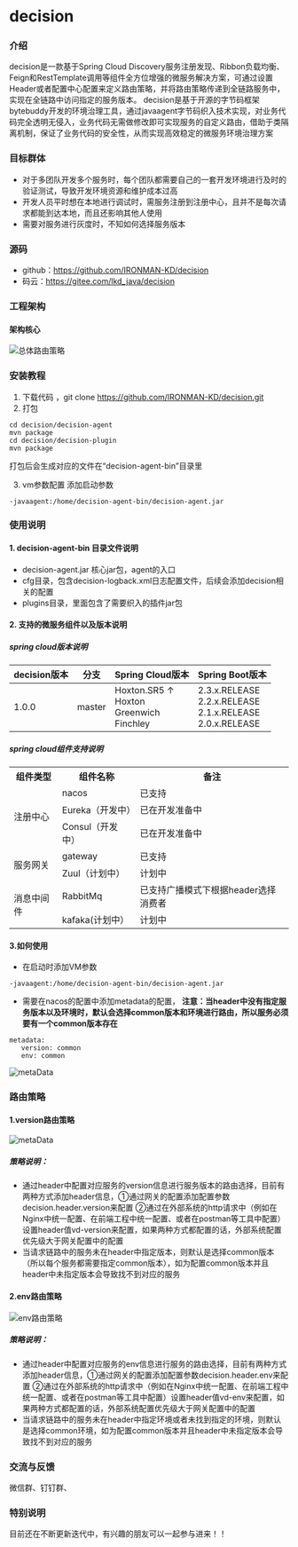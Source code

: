 # decision

### 介绍
decision是一款基于Spring Cloud Discovery服务注册发现、Ribbon负载均衡、Feign和RestTemplate调用等组件全方位增强的微服务解决方案，可通过设置Header或者配置中心配置来定义路由策略，并将路由策略传递到全链路服务中，实现在全链路中访问指定的服务版本。
decision是基于开源的字节码框架bytebuddy开发的环境治理工具，通过javaagent字节码织入技术实现，对业务代码完全透明无侵入，业务代码无需做修改即可实现服务的自定义路由，借助于类隔离机制，保证了业务代码的安全性，从而实现高效稳定的微服务环境治理方案

### 目标群体
- 对于多团队开发多个服务时，每个团队都需要自己的一套开发环境进行及时的验证测试，导致开发环境资源和维护成本过高
- 开发人员平时想在本地进行调试时，需服务注册到注册中心，且并不是每次请求都能到达本地，而且还影响其他人使用
- 需要对服务进行灰度时，不知如何选择服务版本

### 源码
- github：https://github.com/IRONMAN-KD/decision
- 码云：https://gitee.com/lkd_java/decision

### 工程架构
#### 架构核心
![总体路由策略](https://images.gitee.com/uploads/images/2021/0220/162333_67c01b44_687406.png "总体架构.png")


### 安装教程

1.  下载代码 ，git clone https://github.com/IRONMAN-KD/decision.git
2.  打包
~~~shell
cd decision/decision-agent
mvn package
cd decision/decision-plugin
mvn package
~~~
打包后会生成对应的文件在“decision-agent-bin”目录里

3.  vm参数配置
添加启动参数
~~~shell
-javaagent:/home/decision-agent-bin/decision-agent.jar
~~~
### 使用说明

#### 1.  decision-agent-bin 目录文件说明
- decision-agent.jar 核心jar包，agent的入口
- cfg目录，包含decision-logback.xml日志配置文件，后续会添加decision相关的配置
- plugins目录，里面包含了需要织入的插件jar包
#### 2.  支持的微服务组件以及版本说明
##### spring cloud版本说明
| decision版本 | 分支     | Spring Cloud版本                         | Spring Boot版本                                           |
|------------|--------|----------------------------------------|---------------------------------------------------------|
| 1.0.0      | master | Hoxton.SR5 ↑ <br> Hoxton <br> Greenwich <br> Finchley | 2.3.x.RELEASE <br> 2.2.x.RELEASE <br> 2.1.x.RELEASE <br> 2.0.x.RELEASE |

##### spring cloud组件支持说明
<table>
        <tr>
	    <th>组件类型</th>
	    <th>组件名称</th>
	    <th>备注</th>  
	</tr >
	<tr >
	    <td rowspan="3">注册中心</td>
	    <td>nacos</td>
	    <td>已支持</td>
	</tr>
        <tr >
	    <td>Eureka（开发中）</td>
	    <td>已在开发准备中</td>
	</tr>
        <tr>
	    <td>Consul（开发中）</td>
	    <td>已在开发准备中</td>
	</tr>
        <tr >
	    <td rowspan="2">服务网关</td>
	    <td>gateway</td>
	    <td>已支持</td>
	</tr>
        <tr>
	    <td>Zuul（计划中）</td>
	    <td>计划中</td>
	</tr>
        <tr >
	    <td rowspan="2">消息中间件</td>
	    <td>RabbitMq</td>
	    <td>已支持广播模式下根据header选择消费者</td>
	</tr>
        <tr>
	    <td>kafaka(计划中）</td>
	    <td>计划中</td>
	</tr>
</table>

#### 3.如何使用

- 在启动时添加VM参数
~~~shell
-javaagent:/home/decision-agent-bin/decision-agent.jar
~~~

- 需要在nacos的配置中添加metadata的配置， **注意：当header中没有指定服务版本以及环境时，默认会选择common版本和环境进行路由，所以服务必须要有一个common版本存在** 
~~~shell
metadata:
   version: common
   env: common
~~~
![metaData](https://images.gitee.com/uploads/images/2021/0222/105717_6596c11e_687406.png "屏幕截图.png")

### 路由策略
#### 1.version路由策略
![metaData](https://images.gitee.com/uploads/images/2021/0222/133611_9029d116_687406.png "version路由策略 (1).png")

##### 策略说明：
- 通过header中配置对应服务的version信息进行服务版本的路由选择，目前有两种方式添加header信息，①通过网关的配置添加配置参数decision.header.version来配置 ②通过在外部系统的http请求中（例如在Nginx中统一配置、在前端工程中统一配置、或者在postman等工具中配置）设置header值vd-version来配置，如果两种方式都配置的话，外部系统配置优先级大于网关配置中的配置
- 当请求链路中的服务未在header中指定版本，则默认是选择common版本（所以每个服务都需要指定common版本），如为配置common版本并且header中未指定版本会导致找不到对应的服务

#### 2.env路由策略
![env路由策略](https://images.gitee.com/uploads/images/2021/0222/144310_59653cf2_687406.png "env路由策略.png")

##### 策略说明：
- 通过header中配置对应服务的env信息进行服务的路由选择，目前有两种方式添加header信息，①通过网关的配置添加配置参数decision.header.env来配置 ②通过在外部系统的http请求中（例如在Nginx中统一配置、在前端工程中统一配置、或者在postman等工具中配置）设置header值vd-env来配置，如果两种方式都配置的话，外部系统配置优先级大于网关配置中的配置
- 当请求链路中的服务未在header中指定环境或者未找到指定的环境，则默认是选择common环境，如为配置common版本并且header中未指定版本会导致找不到对应的服务

### 交流与反馈
微信群、钉钉群、


### 特别说明
目前还在不断更新迭代中，有兴趣的朋友可以一起参与进来！！


